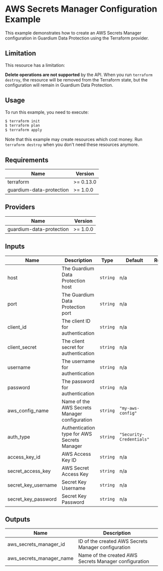 # AWS Secrets Manager Configuration Example

This example demonstrates how to create an AWS Secrets Manager configuration in Guardium Data Protection using the Terraform provider.

## Limitation

This resource has a limitation:

**Delete operations are not supported** by the API. When you run `terraform destroy`, the resource will be removed from the Terraform state, but the configuration will remain in Guardium Data Protection.

## Usage

To run this example, you need to execute:

```bash
$ terraform init
$ terraform plan
$ terraform apply
```

Note that this example may create resources which cost money. Run `terraform destroy` when you don't need these resources anymore.

## Requirements

| Name | Version |
|------|---------|
| terraform | >= 0.13.0 |
| guardium-data-protection | >= 1.0.0 |

## Providers

| Name | Version |
|------|---------|
| guardium-data-protection | >= 1.0.0 |

## Inputs

| Name | Description | Type | Default | Required |
|------|-------------|------|---------|:--------:|
| host | The Guardium Data Protection host | `string` | n/a | yes |
| port | The Guardium Data Protection port | `string` | n/a | yes |
| client_id | The client ID for authentication | `string` | n/a | yes |
| client_secret | The client secret for authentication | `string` | n/a | yes |
| username | The username for authentication | `string` | n/a | yes |
| password | The password for authentication | `string` | n/a | yes |
| aws_config_name | Name of the AWS Secrets Manager configuration | `string` | `"my-aws-config"` | no |
| auth_type | Authentication type for AWS Secrets Manager | `string` | `"Security-Credentials"` | no |
| access_key_id | AWS Access Key ID | `string` | n/a | yes |
| secret_access_key | AWS Secret Access Key | `string` | n/a | yes |
| secret_key_username | Secret Key Username | `string` | n/a | yes |
| secret_key_password | Secret Key Password | `string` | n/a | yes |

## Outputs

| Name | Description |
|------|-------------|
| aws_secrets_manager_id | ID of the created AWS Secrets Manager configuration |
| aws_secrets_manager_name | Name of the created AWS Secrets Manager configuration |